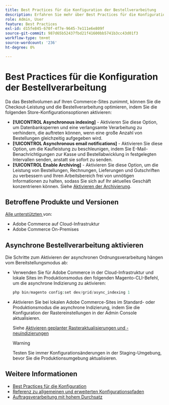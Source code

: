 ```yaml
---
title: Best Practices für die Konfiguration der Bestellverarbeitung
description: Erfahren Sie mehr über Best Practices für die Konfiguration, um die Leistung bei der Kasse und der Bestellverarbeitung zu verbessern.
role: Admin, User
feature: Best Practices
exl-id: d15fe845-670f-4f7e-9645-7e111e6e809f
source-git-commit: 987d65b52437fbd21f41600bb5741b3cc43d01f3
workflow-type: tm+mt
source-wordcount: '236'
ht-degree: 0%

---
```


# Best Practices für die Konfiguration der Bestellverarbeitung

Da das Bestellvolumen auf Ihren Commerce-Sites zunimmt, können Sie die Checkout-Leistung und die Bestellverarbeitung optimieren, indem Sie die folgenden Store-Konfigurationsoptionen aktivieren:

- **[!UICONTROL Asynchronous indexing]** - Aktivieren Sie diese Option, um Datenbanksperren und eine verlangsamte Verarbeitung zu verhindern, die auftreten können, wenn eine große Anzahl von Bestellungen gleichzeitig aufgegeben wird.
- **[!UICONTROL Asynchronous email notifications]** - Aktivieren Sie diese Option, um die Kaufleistung zu beschleunigen, indem Sie E-Mail-Benachrichtigungen zur Kasse und Bestellabwicklung in festgelegten Intervallen senden, anstatt sie sofort zu senden.
- **[!UICONTROL Enable Archiving]** - Aktivieren Sie diese Option, um die Leistung von Bestellungen, Rechnungen, Lieferungen und Gutschriften zu verbessern und Ihren Arbeitsbereich frei von unnötigen Informationen zu halten, sodass Sie sich auf Ihr aktuelles Geschäft konzentrieren können. Siehe [Aktivieren der Archivierung](https://experienceleague.adobe.com/en/docs/commerce-admin/stores-sales/order-management/orders/order-archive).

## Betroffene Produkte und Versionen

[Alle unterstützten ](../../../release/versions.md) von:

- Adobe Commerce auf Cloud-Infrastruktur
- Adobe Commerce On-Premises

## Asynchrone Bestellverarbeitung aktivieren

Die Schritte zum Aktivieren der asynchronen Ordnungsverarbeitung hängen vom Bereitstellungsmodus ab:

- Verwenden Sie für Adobe Commerce in der Cloud-Infrastruktur und lokale Sites im Produktionsmodus den folgenden Magento-CLI-Befehl, um die asynchrone Indizierung zu aktivieren:

  ```php
  php bin/magento config:set dev/grid/async_indexing 1
  ```

- Aktivieren Sie bei lokalen Adobe Commerce-Sites im Standard- oder Produktionsmodus die asynchrone Indizierung, indem Sie die Konfiguration der Rastereinstellungen in der Admin Console aktualisieren.

  Siehe [Aktivieren geplanter Rasteraktualisierungen und -neuindizierungen](https://experienceleague.adobe.com/docs/commerce-admin/stores-sales/order-management/orders/order-scheduled-operations.html#enable-scheduled-grid-updates-and-reindexing)

  >[!WARNING]
  >
  >Testen Sie immer Konfigurationsänderungen in der Staging-Umgebung, bevor Sie die Produktionsumgebung aktualisieren.

## Weitere Informationen

- [Best Practices für die Konfiguration](../../../performance/configuration.md)
- [Referenz zu allgemeinen und erweiterten Konfigurationspfaden](../../../configuration/reference/config-reference-general.md)
- [Auftragsverarbeitung mit hohem Durchsatz](../../../performance/high-throughput-order-processing.md)
